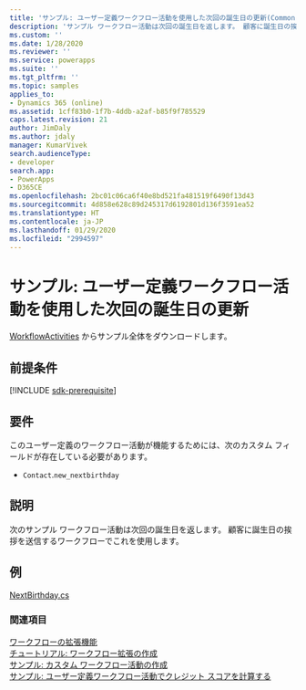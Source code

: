 ```yaml
---
title: 'サンプル: ユーザー定義ワークフロー活動を使用した次回の誕生日の更新(Common Data Service) | Microsoft Docs'
description: 'サンプル ワークフロー活動は次回の誕生日を返します。 顧客に誕生日の挨拶を送信するワークフローでこれを使用します。 '
ms.custom: ''
ms.date: 1/28/2020
ms.reviewer: ''
ms.service: powerapps
ms.suite: ''
ms.tgt_pltfrm: ''
ms.topic: samples
applies_to:
- Dynamics 365 (online)
ms.assetid: 1cff83b0-1f7b-4ddb-a2af-b85f9f785529
caps.latest.revision: 21
author: JimDaly
ms.author: jdaly
manager: KumarVivek
search.audienceType:
- developer
search.app:
- PowerApps
- D365CE
ms.openlocfilehash: 2bc01c06ca6f40e8bd521fa481519f6490f13d43
ms.sourcegitcommit: 4d858e628c89d245317d6192801d136f3591ea52
ms.translationtype: HT
ms.contentlocale: ja-JP
ms.lasthandoff: 01/29/2020
ms.locfileid: "2994597"
---
```

# <a name="sample-update-next-birthday-using-a-custom-workflow-activity"></a>サンプル: ユーザー定義ワークフロー活動を使用した次回の誕生日の更新

[WorkflowActivities](https://github.com/microsoft/PowerApps-Samples/tree/master/cds/orgsvc/C%23/WorkflowActivities) からサンプル全体をダウンロードします。

## <a name="prerequisites"></a>前提条件

[!INCLUDE [sdk-prerequisite](../../../includes/sdk-prerequisite.md)]
  
## <a name="requirements"></a>要件 
 
このユーザー定義のワークフロー活動が機能するためには、次のカスタム フィールドが存在している必要があります。  
  
-   `Contact`.`new_nextbirthday`  
  
## <a name="demonstrates"></a>説明  
 次のサンプル ワークフロー活動は次回の誕生日を返します。 顧客に誕生日の挨拶を送信するワークフローでこれを使用します。  
  
## <a name="example"></a>例  

[NextBirthday.cs](https://github.com/microsoft/PowerApps-Samples/blob/master/cds/orgsvc/C%23/WorkflowActivities/WorkflowActivities/NextBirthday.cs)
  
### <a name="see-also"></a>関連項目

[ワークフローの拡張機能](workflow-extensions.md)<br />
[チュートリアル: ワークフロー拡張の作成](tutorial-create-workflow-extension.md)<br />
[サンプル: カスタム ワークフロー活動の作成](sample-create-custom-workflow-activity.md)<br />
[サンプル: ユーザー定義ワークフロー活動でクレジット スコアを計算する](sample-calculate-credit-score-custom-workflow-activity.md)
